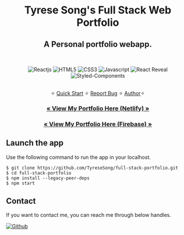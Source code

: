 <h1 align="center">Tyrese Song's Full Stack Web Portfolio</h1>

<h2 align="center">A Personal portfolio webapp.</h2>

<br />
<p align="center">
    <img src="https://img.shields.io/badge/React-20232A?style=for-the-badge&logo=react&logoColor=61DAFB" alt="Reactjs" />
    <img src="https://img.shields.io/badge/HTML5-E34F26?style=for-the-badge&logo=html5&logoColor=white" alt="HTML5" />
    <img src="https://img.shields.io/badge/CSS3-1572B6?style=for-the-badge&logo=css3&logoColor=white" alt="CSS3" />
    <img src="https://img.shields.io/badge/JavaScript-323330?style=for-the-badge&logo=javascript&logoColor=F7DF1E" alt="Javascript" />
    <img src="https://img.shields.io/badge/React Reveal-FFFF00?style=for-the-badge&logo=react-reveal&logoColor=000000" alt="React Reveal" />
    <img src="https://img.shields.io/badge/styled--components-DB7093?style=for-the-badge&logo=styled-components&logoColor=white" alt="Styled-Components" />
</p>

<p align="center"> 
    <br />✧
    <a href="#Launch the app">Quick Start</a>   ✧  
    <a href="https://github.com/TyreseSong/TyreseSong_Full-Stack-Portfolio/issues">Report Bug</a>   ✧
    <a href="#Contact">Author</a>✧
</p>

<h3 align="center"><a href="https://inspiring-panda-52a958.netlify.app/"><strong>« View My Portfolio Here (Netlify) »</strong></a></h3>
<h3 align="center"><a href="https://full-stack-web-portfolio.web.app/"><strong>« View My Portfolio Here (Firebase) »</strong></a></h3>

## Launch the app

Use the following command to run the app in your localhost.

```
$ git clone https://github.com/TyreseSong/full-stack-portfolio.git
$ cd full-stack-portfolio
$ npm install --legacy-peer-deps
$ npm start
```

## Contact

If you want to contact me, you can reach me through below handles.

<!-- [![linkedin](https://img.shields.io/badge/TyreseSong-0077B5?style=for-the-badge&logo=linkedin&logoColor=white)](https://www.linkedin.com/in/sumitsharma002/) -->

[![Github](https://img.shields.io/badge/TyreseSong-20232A?style=for-the-badge&logo=Github&logoColor=white)](https://github.com/TyreseSong/)
